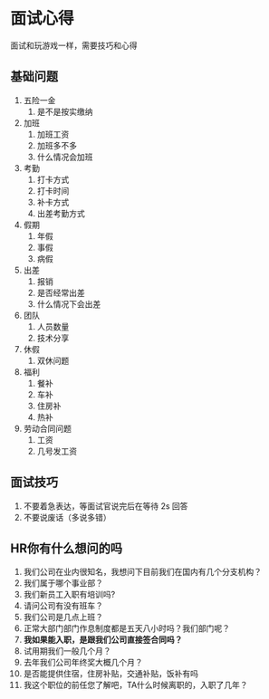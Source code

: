 # 面试心得

面试和玩游戏一样，需要技巧和心得


## 基础问题

1. 五险一金
   1. 是不是按实缴纳
2. 加班
   1. 加班工资
   2. 加班多不多
   3. 什么情况会加班
3. 考勤
   1. 打卡方式
   2. 打卡时间
   3. 补卡方式
   4. 出差考勤方式
4. 假期
   1. 年假
   2. 事假
   3. 病假
5. 出差
   1. 报销
   2. 是否经常出差
   3. 什么情况下会出差
6. 团队
   1. 人员数量
   2. 技术分享
7. 休假
   1. 双休问题
8. 福利
   1. 餐补
   2. 车补
   3. 住房补
   4. 热补
9. 劳动合同问题
   1. 工资
   2. 几号发工资


## 面试技巧

1. 不要着急表达，等面试官说完后在等待 2s 回答
2. 不要说废话（多说多错）



## HR你有什么想问的吗

1. 我们公司在业内很知名，我想问下目前我们在国内有几个分支机构？
2. 我们属于哪个事业部？
3. 我们新员工入职有培训吗?
4. 请问公司有没有班车？
5. 我们公司是几点上班？
6. 正常大部门部门作息制度都是五天八小时吗？我们部门呢？
7. **我如果能入职，是跟我们公司直接签合同吗？**
8. 试用期我们一般几个月？
9. 去年我们公司年终奖大概几个月？
10. 是否能提供住宿，住房补贴，交通补贴，饭补有吗
11. 我这个职位的前任您了解吧，TA什么时候离职的，入职了几年？
